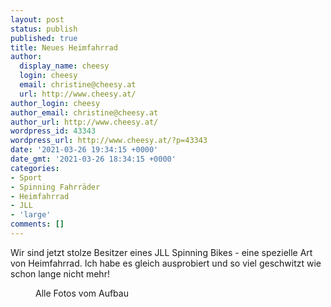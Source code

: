 ```yaml
---
layout: post
status: publish
published: true
title: Neues Heimfahrrad
author:
  display_name: cheesy
  login: cheesy
  email: christine@cheesy.at
  url: http://www.cheesy.at/
author_login: cheesy
author_email: christine@cheesy.at
author_url: http://www.cheesy.at/
wordpress_id: 43343
wordpress_url: http://www.cheesy.at/?p=43343
date: '2021-03-26 19:34:15 +0000'
date_gmt: '2021-03-26 18:34:15 +0000'
categories:
- Sport
- Spinning Fahrräder
- Heimfahrrad
- JLL
- 'large'
comments: []
---
```

<!-- wp:paragraph -->
Wir sind jetzt stolze Besitzer eines JLL Spinning Bikes - eine spezielle Art von Heimfahrrad. Ich habe es gleich ausprobiert und so viel geschwitzt wie schon lange nicht mehr!
<!-- /wp:paragraph -->
<!-- wp:image {"id":43340,"linkDestination":"custom"} -->
<figure class="wp-block-image"><a href="{% link _fotos/arbeit/2015-2022-puppet/2021/heimfahrrad/index.md %}"><img src="{% link _fotos/arbeit/2015-2022-puppet/2021/heimfahrrad/Heimfahrrad-007.jpg %}" alt="" class="wp-image-43340"></a><br>
<figcaption>Alle Fotos vom Aufbau</figcaption>
</figure>
<!-- /wp:image -->
